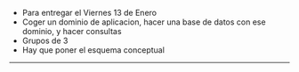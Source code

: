 
- Para entregar el Viernes 13 de Enero
- Coger un dominio de aplicacion, hacer una base de datos con ese dominio, y hacer consultas
- Grupos de 3
- Hay que poner el esquema conceptual

---